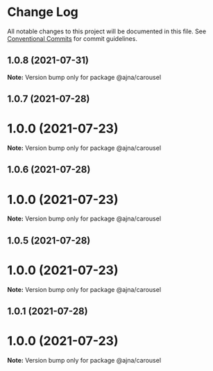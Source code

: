 # Change Log

All notable changes to this project will be documented in this file.
See [Conventional Commits](https://conventionalcommits.org) for commit guidelines.

## 1.0.8 (2021-07-31)

**Note:** Version bump only for package @ajna/carousel





## 1.0.7 (2021-07-28)



# 1.0.0 (2021-07-23)

**Note:** Version bump only for package @ajna/carousel





## 1.0.6 (2021-07-28)



# 1.0.0 (2021-07-23)

**Note:** Version bump only for package @ajna/carousel





## 1.0.5 (2021-07-28)



# 1.0.0 (2021-07-23)

**Note:** Version bump only for package @ajna/carousel





## 1.0.1 (2021-07-28)



# 1.0.0 (2021-07-23)

**Note:** Version bump only for package @ajna/carousel
